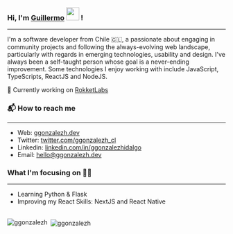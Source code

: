 ### Hi, I'm [Guillermo]() <img src='https://media.giphy.com/media/hvRJCLFzcasrR4ia7z/giphy.gif' width='30px'> !
<hr>
I'm a software developer from Chile 🇨🇱, a passionate about engaging in community projects and following the always-evolving web landscape, particularly with regards in emerging technologies, usability and design. I've always been a self-taught person whose goal is a never-ending improvement. Some technologies I enjoy working with include JavaScript, TypeScripts, ReactJS and NodeJS.

🔭 Currently working on [RokketLabs](https://www.rokketlabs.com/)

### 📬 How to reach me
<hr>

- Web: [ggonzalezh.dev][1]
- Twitter: [twitter.com/ggonzalezh_cl][2]
- Linkedin: [linkedin.com/in/ggonzalezhidalgo][3]
- Email: [hello@ggonzalezh.dev][4]

### What I'm focusing on 👨‍💻
<hr>

- Learning Python & Flask
- Improving my React Skills: NextJS and React Native 

<br/>
<div>
<img align="left" src="https://github-readme-stats.vercel.app/api/top-langs?username=ggonzalezh&&layout=compact" alt="ggonzalezh" />
&nbsp;<img align="center" src="https://github-readme-stats.vercel.app/api?username=ggonzalezh&count_private=true&show_icons=true&theme=default&disable_animations=true&custom_title=Stats" alt="ggonzalezh" />
</div>

<!--
**ggonzalezh/ggonzalezh** is a ✨ _special_ ✨ repository because its `README.md` (this file) appears on your GitHub profile.

Here are some ideas to get you started:

- 🔭 I’m currently working on ...
- 🌱 I’m currently learning ...
- 👯 I’m looking to collaborate on ...
- 🤔 I’m looking for help with ...
- 💬 Ask me about ...
- 📫 How to reach me: ...
- 😄 Pronouns: ...
- ⚡ Fun fact: ...
-->

[1]: https://ggonzalezh.dev
[2]: https://twitter.com/ggonzalezh_cl
[3]: https://www.linkedin.com/in/ggonzalezhidalgo
[4]: mailto:hello@ggonzalezh.dev